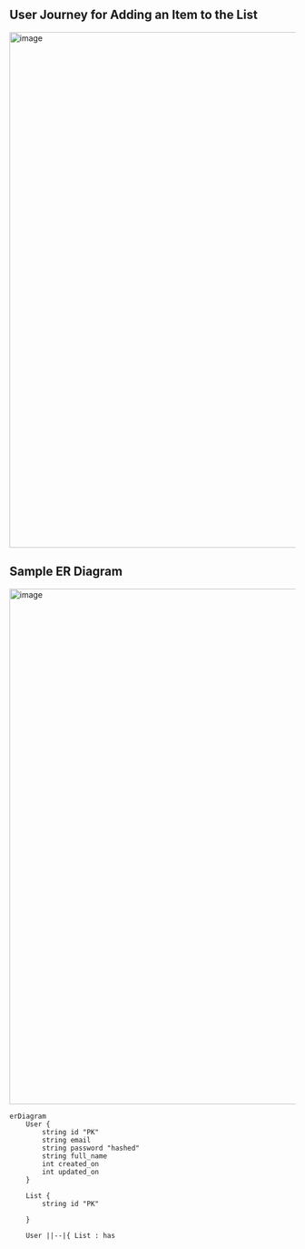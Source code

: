 ## User Journey for Adding an Item to the List

<img width="907" alt="image" src="https://github.com/user-attachments/assets/b5b4c189-a28f-4142-ade4-1c1d3a80fd20" />

## Sample ER Diagram 

<img width="907" alt="image" src="https://github.com/user-attachments/assets/66c2865c-8bb1-4e24-bd13-965f85c1b8c8" />

```mermaid
erDiagram
    User {
        string id "PK"
        string email
        string password "hashed"
        string full_name
        int created_on
        int updated_on
    }

    List {
        string id "PK"
        
    }

    User ||--|{ List : has
```